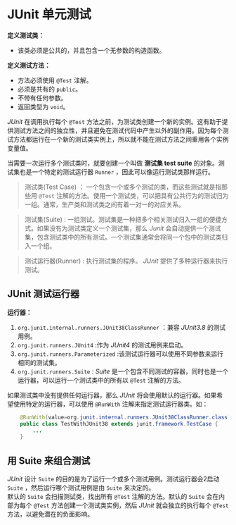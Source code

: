 # JUnit 单元测试 #
  
**定义测试类：**  
* 该类必须是公共的，并且包含一个无参数的构造函数。  

**定义测试方法：**  
* 方法必须使用 `@Test` 注解。  
* 必须是共有的 `public`。  
* 不带有任何参数。  
* 返回类型为 `void`。  

*JUnit* 在调用执行每个 `@Test` 方法之前，为测试类创建一个新的实例。这有助于提供测试方法之间的独立性，并且避免在测试代码中产生以外的副作用。因为每个测试方法都运行在一个新的测试类实例上，所以就不能在测试方法之间重用各个实例变量值。  
  
当需要一次运行多个测试类时，就要创建一个叫做 **测试集 test suite** 的对象。测试集也是一个特定的测试运行器 `Runner` ，因此可以像运行测试类那样运行。  
  
> 测试类(Test Case) ： 一个包含一个或多个测试的类，而这些测试就是指那些用 `@Test` 注解的方法。使用一个测试类，可以把具有公共行为的测试归为一组。通常，生产类和测试类之间有着一对一的对应关系。

> 测试集(Suite) : 一组测试。测试集是一种把多个相关测试归入一组的便捷方式。如果没有为测试类定义一个测试集，那么 *Junit* 会自动提供一个测试集，包含测试类中的所有测试。一个测试集通常会将同一个包中的测试类归入一个组。  

> 测试运行器(Runner) : 执行测试集的程序。 *JUnit* 提供了多种运行器来执行测试。  

## JUnit 测试运行器 ##
  
**运行器：**  
1. `org.junit.internal.runners.JUnit38ClassRunner` ：兼容 *JUnit3.8* 的测试用例。  
2. `org.junit.runners.JUnit4` :作为 *JUnit4* 的测试用例来启动。  
3. `org.junit.runners.Parameterized` :该测试运行器可以使用不同参数来运行相同的测试集。  
4. `org.junit.runners.Suite` : *Suite* 是一个包含不同测试的容器，同时也是一个运行器，可以运行一个测试类中的所有以 `@Test` 注解的方法。  

如果测试类中没有提供任何运行器，那么 *JUnit* 将会使用默认的运行器。如果希望使用特定的运行器，可以使用 `@RunWith` 注解来指定测试运行器类。如：  
```Java
	@RunWith(value=org.junit.internal.runners.JUnit38ClassRunner.class)
	public class TestWithJUnit38 extends junit.framework.TestCase {
		...
	}
```  
  
## 用 Suite 来组合测试 ##
  
*JUnit* 设计 `Suite` 的目的是为了运行一个或多个测试用例。测试运行器会2启动 `Suite` ，然后运行哪个测试用例是由 `Suite` 来决定的。  
默认的 `Suite` 会扫描测试类，找出所有 `@Test` 注解的方法。默认的 `Suite` 会在内部为每个 `@Test` 方法创建一个测试类实例，然后 *JUnit* 就会独立的执行每个 `@Test` 方法，以避免潜在的负面影响。 